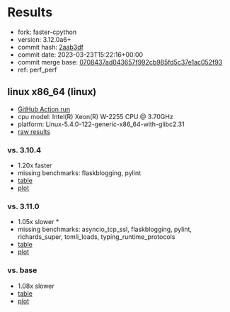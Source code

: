 # Results

- fork: faster-cpython
- version: 3.12.0a6+
- commit hash: [2aab3df](https://github.com/faster%2dcpython/cpython/commit/2aab3df)
- commit date: 2023-03-23T15:22:16+00:00
- commit merge base: [0708437ad043657f992cb985fd5c37e1ac052f93](https://github.com/faster%2dcpython/cpython/commit/0708437ad043657f992cb985fd5c37e1ac052f93)
- ref: perf_perf

## linux x86_64 (linux)

- [GitHub Action run](https://github.com/faster-cpython/benchmarking/actions/runs/4519800249)
- cpu model: Intel(R) Xeon(R) W-2255 CPU @ 3.70GHz
- platform: Linux-5.4.0-122-generic-x86_64-with-glibc2.31
- [raw results](bm-20230323-linux-x86_64-faster%252dcpython-perf_perf-3.12.0a6%2B-2aab3df.json)

### vs. 3.10.4

- 1.20x faster
- missing benchmarks: flaskblogging, pylint
- [table](bm-20230323-linux-x86_64-faster%252dcpython-perf_perf-3.12.0a6%2B-2aab3df-vs-3.10.4.md)
- [plot](bm-20230323-linux-x86_64-faster%252dcpython-perf_perf-3.12.0a6%2B-2aab3df-vs-3.10.4.png)

### vs. 3.11.0

- 1.05x slower \*
- missing benchmarks: asyncio_tcp_ssl, flaskblogging, pylint, richards_super, tomli_loads, typing_runtime_protocols
- [table](bm-20230323-linux-x86_64-faster%252dcpython-perf_perf-3.12.0a6%2B-2aab3df-vs-3.11.0.md)
- [plot](bm-20230323-linux-x86_64-faster%252dcpython-perf_perf-3.12.0a6%2B-2aab3df-vs-3.11.0.png)

### vs. base

- 1.08x slower
- [table](bm-20230323-linux-x86_64-faster%252dcpython-perf_perf-3.12.0a6%2B-2aab3df-vs-base.md)
- [plot](bm-20230323-linux-x86_64-faster%252dcpython-perf_perf-3.12.0a6%2B-2aab3df-vs-base.png)

